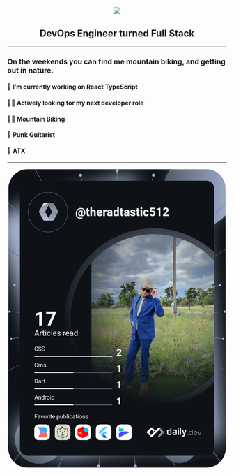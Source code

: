 <p align="center">
<img src="https://media.giphy.com/media/Nx0rz3jtxtEre/giphy.gif"/>

</p>

<h2 align="center">DevOps Engineer turned Full Stack</h2>

---

<h3>On the weekends you can find me mountain biking,
and getting out in nature.</h3>

<h4>🔭 I’m currently working on React TypeScript</h4>

<h4>🧑‍💻 Actively looking for my next developer role</h4>

<h4>🚵‍♂️ Mountain Biking</h4>

<h4>🎸 Punk Guitarist</h4>

<h4>📍 ATX</h4>

---

<div align="center">
<a href="https://app.daily.dev/theradtastic512"><img src="https://github.com/cole-cochran/cole-cochran/blob/main/devcard.svg" width="500" alt="Cole Cochran's Dev Card"/></a>
</div>
<!--
**cole-cochran/cole-cochran** is a ✨ _special_ ✨ repository because its `README.md` (this file) appears on your GitHub profile.

Here are some ideas to get you started:

- 🔭 I’m currently working on ...
- 🌱 I’m currently learning ...
- 👯 I’m looking to collaborate on ...
- 🤔 I’m looking for help with ...
- 💬 Ask me about ...
- 📫 How to reach me: ...
- 😄 Pronouns: ...
- ⚡ Fun fact: ...
  -->
